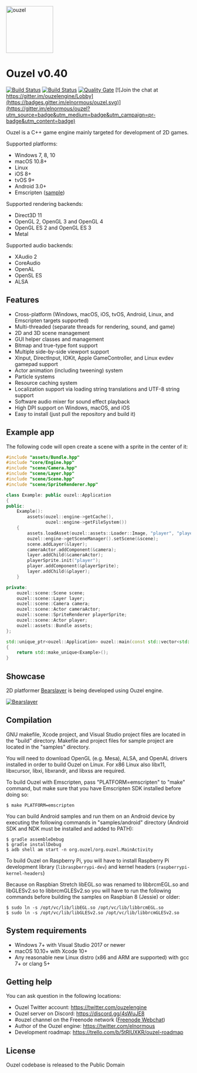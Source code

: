 <img src="https://github.com/elnormous/ouzel/blob/master/img/ouzel.png" alt="ouzel" width=128>

# Ouzel v0.40

[![Build Status](https://api.travis-ci.org/elnormous/ouzel.svg?branch=master)](https://travis-ci.org/elnormous/ouzel) [![Build Status](https://ci.appveyor.com/api/projects/status/dp8av7iegdjs6xuj?svg=true)](https://ci.appveyor.com/project/elnormous/ouzel) [![Quality Gate](https://sonarcloud.io/api/project_badges/measure?project=Ouzel&metric=alert_status)](https://sonarcloud.io/dashboard?id=Ouzel) [![Join the chat at https://gitter.im/ouzelengine/Lobby](https://badges.gitter.im/elnormous/ouzel.svg)](https://gitter.im/elnormous/ouzel?utm_source=badge&utm_medium=badge&utm_campaign=pr-badge&utm_content=badge)

Ouzel is a C++ game engine mainly targeted for development of 2D games.

Supported platforms:

* Windows 7, 8, 10
* macOS 10.8+
* Linux
* iOS 8+
* tvOS 9+
* Android 3.0+
* Emscripten ([sample](http://www.ouzel.org/samples/))

Supported rendering backends:

* Direct3D 11
* OpenGL 2, OpenGL 3 and OpenGL 4
* OpenGL ES 2 and OpenGL ES 3
* Metal

Supported audio backends:

* XAudio 2
* CoreAudio
* OpenAL
* OpenSL ES
* ALSA

## Features

* Cross-platform (Windows, macOS, iOS, tvOS, Android, Linux, and Emscripten targets supported)
* Multi-threaded (separate threads for rendering, sound, and game)
* 2D and 3D scene management
* GUI helper classes and management
* Bitmap and true-type font support
* Multiple side-by-side viewport support
* XInput, DirectInput, IOKit, Apple GameController, and Linux evdev gamepad support
* Actor animation (including tweening) system
* Particle systems
* Resource caching system
* Localization support via loading string translations and UTF-8 string support
* Software audio mixer for sound effect playback
* High DPI support on Windows, macOS, and iOS
* Easy to install (just pull the repository and build it)

## Example app

The following code will open create a scene with a sprite in the center of it:

```cpp
#include "assets/Bundle.hpp"
#include "core/Engine.hpp"
#include "scene/Camera.hpp"
#include "scene/Layer.hpp"
#include "scene/Scene.hpp"
#include "scene/SpriteRenderer.hpp"

class Example: public ouzel::Application
{
public:
    Example():
        assets(ouzel::engine->getCache(),
               ouzel::engine->getFileSystem())
    {
        assets.loadAsset(ouzel::assets::Loader::Image, "player", "player.png");
        ouzel::engine->getSceneManager().setScene(&scene);
        scene.addLayer(&layer);
        cameraActor.addComponent(&camera);
        layer.addChild(&cameraActor);
        playerSprite.init("player");
        player.addComponent(&playerSprite);
        layer.addChild(&player);
    }

private:
    ouzel::scene::Scene scene;
    ouzel::scene::Layer layer;
    ouzel::scene::Camera camera;
    ouzel::scene::Actor cameraActor;
    ouzel::scene::SpriteRenderer playerSprite;
    ouzel::scene::Actor player;
    ouzel::assets::Bundle assets;
};

std::unique_ptr<ouzel::Application> ouzel::main(const std::vector<std::string>& args)
{
    return std::make_unique<Example>();
}
```

## Showcase

2D platformer [Bearslayer](http://store.steampowered.com/app/460210) is being developed using Ouzel engine.

[![Bearslayer](https://github.com/elnormous/ouzel/blob/master/img/bearslayer.gif "Bear Slayer")](https://www.youtube.com/watch?v=q-O8-hpvJ5A)

## Compilation

GNU makefile, Xcode project, and Visual Studio project files are located in the "build" directory. Makefile and project files for sample project are located in the "samples" directory.

You will need to download OpenGL (e.g. Mesa), ALSA, and OpenAL drivers installed in order to build Ouzel on Linux. For x86 Linux also libx11, libxcursor, libxi, libxrandr, and libxss are required.

To build Ouzel with Emscripten, pass "PLATFORM=emscripten" to "make" command, but make sure that you have Emscripten SDK installed before doing so:

```shell
$ make PLATFORM=emscripten
```

You can build Android samples and run them on an Android device by executing the following commands in "samples/android" directory (Android SDK and NDK must be installed and added to PATH):

```shell
$ gradle assembleDebug
$ gradle installDebug
$ adb shell am start -n org.ouzel/org.ouzel.MainActivity
```

To build Ouzel on Raspberry Pi, you will have to install Raspberry Pi development library (`libraspberrypi-dev`) and kernel headers (`raspberrypi-kernel-headers`)

Because on Raspbian Stretch libEGL.so was renamed to libbrcmEGL.so and libGLESv2.so to libbrcmGLESv2.so you will have to run the following commands before building the samples on Raspbian 8 (Jessie) or older:

```shell
$ sudo ln -s /opt/vc/lib/libEGL.so /opt/vc/lib/libbrcmEGL.so 
$ sudo ln -s /opt/vc/lib/libGLESv2.so /opt/vc/lib/libbrcmGLESv2.so
```

## System requirements
* Windows 7+ with Visual Studio 2017 or newer
* macOS 10.10+ with Xcode 10+
* Any reasonable new Linux distro (x86 and ARM are supported) with gcc 7+ or clang 5+

## Getting help

You can ask question in the following locations:

* Ouzel Twitter account: https://twitter.com/ouzelengine
* Ouzel server on Discord: https://discord.gg/4sWuJE8
* #ouzel channel on the Freenode network ([Freenode Webchat](http://webchat.freenode.net/?channels=ouzel))
* Author of the Ouzel engine: https://twitter.com/elnormous
* Development roadmap: https://trello.com/b/5tRlUXKR/ouzel-roadmap

## License

Ouzel codebase is released to the Public Domain